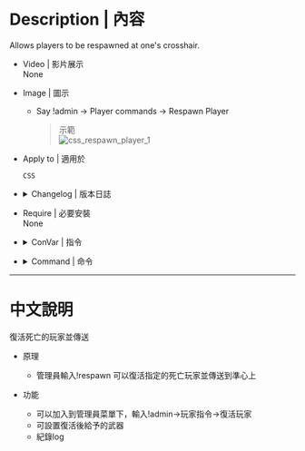 # Description | 內容
Allows players to be respawned at one's crosshair.

* Video | 影片展示
<br/>None

* Image | 圖示
	* Say !admin -> Player commands -> Respawn Player
		> 示範
		<br/>![css_respawn_player_1](image/css_respawn_player_1.gif)

* Apply to | 適用於
	```
	CSS
	```

* <details><summary>Changelog | 版本日誌</summary>

	* v1.0 (2023-3-3)
		* Initial Release
</details>

* Require | 必要安裝
<br/>None

* <details><summary>ConVar | 指令</summary>

	* cfg/sourcemod/css_respawn_player.cfg
		```php
		// Add 'Respawn player' item in admin menu under 'Player commands' category? (0 - No, 1 - Yes)
		css_respawn_player_adminmenu "1"

		// After respawn player, teleport player to 0=Crosshair, 1=Self (You must be alive).
		css_respawn_player_destination "0"

		// Respawn players with this loadout, separate by commas
		// Default: "weapon_glock,weapon_mp5navy"
		css_respawn_player_loadout "weapon_knife,weapon_glock,weapon_mp5navy"

		// Notify in chat and log action about respawn? (0 - No, 1 - Yes)
		css_respawn_player_showaction "1"
		```
</details>

* <details><summary>Command | 命令</summary>

	* **Respawn a player at your crosshair. Without argument - opens menu to select players (Adm required: ADMFLAG_BAN)**
		```php
		sm_respawn
		```
</details>

- - - -
# 中文說明
復活死亡的玩家並傳送

* 原理
	* 管理員輸入!respawn 可以復活指定的死亡玩家並傳送到準心上

* 功能
	* 可以加入到管理員菜單下，輸入!admin->玩家指令->復活玩家
	* 可設置復活後給予的武器
	* 紀錄log